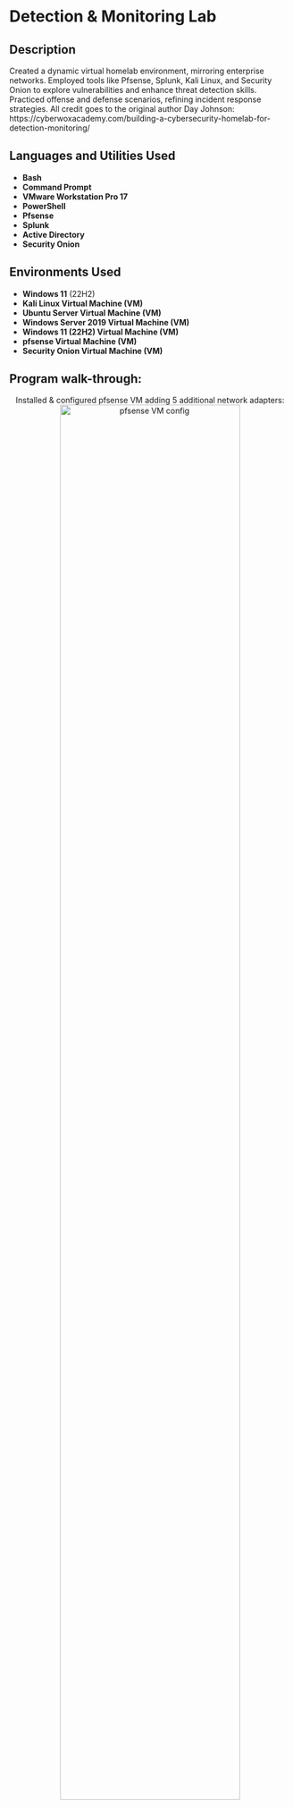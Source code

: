 <h1>Detection & Monitoring Lab</h1>

<h2>Description</h2>
Created a dynamic virtual homelab environment, mirroring enterprise networks. Employed tools like Pfsense, Splunk, Kali Linux, and Security Onion to explore vulnerabilities and enhance threat detection skills. Practiced offense and defense scenarios, refining incident response strategies. All credit goes to the original author Day Johnson: https://cyberwoxacademy.com/building-a-cybersecurity-homelab-for-detection-monitoring/
<br />


<h2>Languages and Utilities Used</h2>

- <b>Bash</b> 
- <b>Command Prompt</b>
- <b>VMware Workstation Pro 17</b>
- <b>PowerShell</b>
- <b>Pfsense</b>
- <b>Splunk</b>
- <b>Active Directory</b>
- <b>Security Onion</b>

<h2>Environments Used </h2>

- <b>Windows 11</b> (22H2)
- <b>Kali Linux Virtual Machine (VM)</b>
- <b>Ubuntu Server Virtual Machine (VM)</b>
- <b>Windows Server 2019 Virtual Machine (VM)</b>
- <b>Windows 11 (22H2) Virtual Machine (VM)</b>
- <b>pfsense Virtual Machine (VM)</b>
- <b>Security Onion Virtual Machine (VM)</b>

<h2>Program walk-through:</h2>

<p align="center">
Installed & configured pfsense VM adding 5 additional network adapters: <br/>
<img src="https://i.imgur.com/t0D7l0S.png" height="80%" width="80%" alt="pfsense VM config"/>
<br />
<br />

</p>

<!--
 ```diff
- text in red
+ text in green
! text in orange
# text in gray
@@ text in purple (and bold)@@
```
--!>
